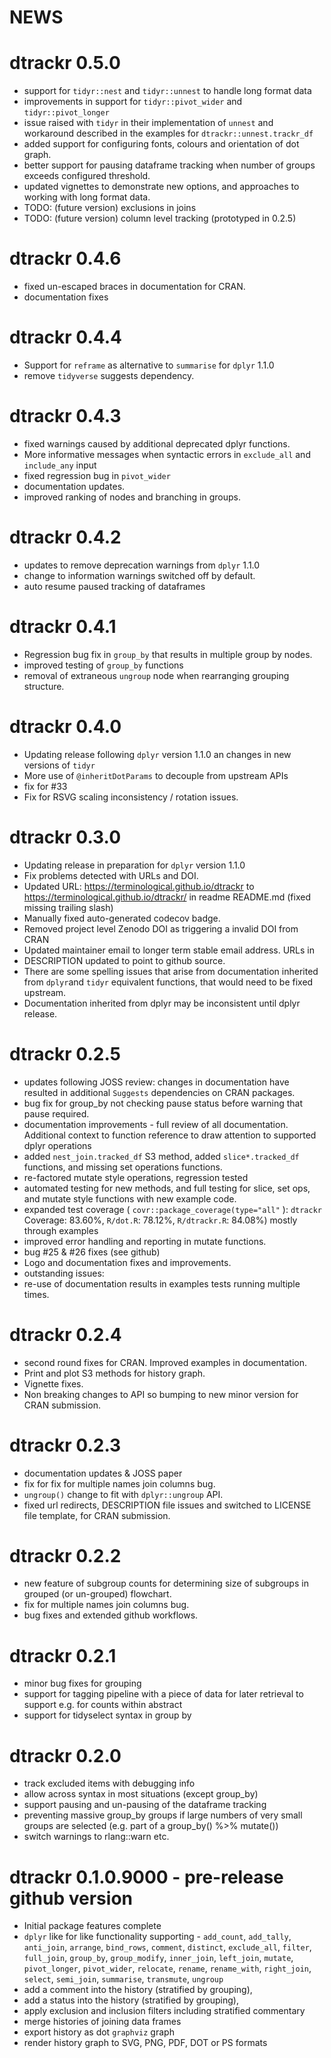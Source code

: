 # NEWS

# dtrackr 0.5.0

* support for `tidyr::nest` and `tidyr::unnest` to handle long format data
* improvements in support for `tidyr::pivot_wider` and `tidyr::pivot_longer`
* issue raised with `tidyr` in their implementation of `unnest` and workaround
  described in the examples for `dtrackr::unnest.trackr_df`
* added support for configuring fonts, colours and orientation of dot graph.
* better support for pausing dataframe tracking when number of groups exceeds
  configured threshold.
* updated vignettes to demonstrate new options, and approaches to working with
  long format data.
* TODO: (future version) exclusions in joins
* TODO: (future version) column level tracking (prototyped in 0.2.5)

# dtrackr 0.4.6

* fixed un-escaped braces in documentation for CRAN.
* documentation fixes

# dtrackr 0.4.4

* Support for `reframe` as alternative to `summarise` for `dplyr` 1.1.0
* remove `tidyverse` suggests dependency.

# dtrackr 0.4.3

* fixed warnings caused by additional deprecated dplyr functions.
* More informative messages when syntactic errors in `exclude_all` and `include_any` input
* fixed regression bug in `pivot_wider`
* documentation updates.
* improved ranking of nodes and branching in groups.

# dtrackr 0.4.2

* updates to remove deprecation warnings from `dplyr` 1.1.0
* change to information warnings switched off by default.
* auto resume paused tracking of dataframes

# dtrackr 0.4.1

* Regression bug fix in `group_by` that results in multiple group by nodes.
* improved testing of `group_by` functions
* removal of extraneous `ungroup` node when rearranging grouping structure.

# dtrackr 0.4.0

* Updating release following `dplyr` version 1.1.0 an changes in new versions of `tidyr`
* More use of `@inheritDotParams` to decouple from upstream APIs
* fix for #33
* Fix for RSVG scaling inconsistency / rotation issues.

# dtrackr 0.3.0

* Updating release in preparation for `dplyr` version 1.1.0
* Fix problems detected with URLs and DOI.
* Updated URL: https://terminological.github.io/dtrackr to 
https://terminological.github.io/dtrackr/ in readme README.md 
(fixed missing trailing slash)
* Manually fixed auto-generated codecov badge.
* Removed project level Zenodo DOI as triggering a invalid DOI from CRAN
* Updated maintainer email to longer term stable email address. URLs in 
* DESCRIPTION updated to point to github source.
* There are some spelling issues that arise from documentation inherited from 
`dplyr`and `tidyr` equivalent functions, that would need to be fixed upstream.
* Documentation inherited from dplyr may be inconsistent until dplyr release.

# dtrackr 0.2.5

* updates following JOSS review: changes in documentation have resulted in
additional `Suggests` dependencies on CRAN packages.
* bug fix for group_by not checking pause status before warning that pause required.
* documentation improvements - full review of all documentation. Additional
context to function reference to draw attention to supported dplyr operations 
* added `nest_join.tracked_df` S3 method, added `slice*.tracked_df` functions, and 
missing set operations functions. 
* re-factored mutate style operations, regression tested
* automated testing for new methods, and full testing for slice, set ops, and mutate style
functions with new example code.
* expanded test coverage ( `covr::package_coverage(type="all"` ):
`dtrackr` Coverage: 83.60%,
`R/dot.R`: 78.12%,
`R/dtrackr.R`: 84.08%) mostly through examples
* improved error handling and reporting in mutate functions.
* bug #25 & #26 fixes (see github) 
* Logo and documentation fixes and improvements.
* outstanding issues: 
* re-use of documentation results in examples tests running multiple times.

# dtrackr 0.2.4

* second round fixes for CRAN. Improved examples in documentation. 
* Print and plot S3 methods for history graph. 
* Vignette fixes. 
* Non breaking changes to API so bumping to new minor version for CRAN submission.

# dtrackr 0.2.3

* documentation updates & JOSS paper
* fix for fix for multiple names join columns bug.
* `ungroup()`  change to fit with `dplyr::ungroup` API.
* fixed url redirects, DESCRIPTION file issues and switched to LICENSE file template, for CRAN submission.

# dtrackr 0.2.2

* new feature of subgroup counts for determining size of subgroups in grouped (or un-grouped) flowchart.
* fix for multiple names join columns bug.
* bug fixes and extended github workflows.

# dtrackr 0.2.1

* minor bug fixes for grouping
* support for tagging pipeline with a piece of data for later retrieval to support e.g. for counts within abstract
* support for tidyselect syntax in group by

# dtrackr 0.2.0

* track excluded items with debugging info
* allow across syntax in most situations (except group_by)
* support pausing and un-pausing of the dataframe tracking
* preventing massive group_by groups if large numbers of very small groups are selected (e.g. part of a group_by() %>% mutate())
* switch warnings to rlang::warn etc.

# dtrackr 0.1.0.9000 - pre-release github version

* Initial package features complete
* `dplyr` like for like functionality supporting - 
`add_count`, `add_tally`, `anti_join`, `arrange`, `bind_rows`, `comment`, 
`distinct`, `exclude_all`, `filter`, `full_join`, `group_by`, `group_modify`,
`inner_join`, `left_join`, `mutate`, `pivot_longer`, `pivot_wider`, `relocate`,
`rename`, `rename_with`, `right_join`, `select`, `semi_join`, `summarise`, 
`transmute`, `ungroup`
* add a comment into the history (stratified by grouping),
* add a status into the history (stratified by grouping),
* apply exclusion and inclusion filters including stratified commentary
* merge histories of joining data frames
* export history as dot `graphviz` graph
* render history graph to SVG, PNG, PDF, DOT or PS formats
